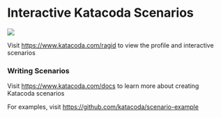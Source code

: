 # Interactive Katacoda Scenarios

[![](http://shields.katacoda.com/katacoda/ragid/count.svg)](https://www.katacoda.com/ragid "Get your profile on Katacoda.com")

Visit https://www.katacoda.com/ragid to view the profile and interactive scenarios

### Writing Scenarios
Visit https://www.katacoda.com/docs to learn more about creating Katacoda scenarios

For examples, visit https://github.com/katacoda/scenario-example

